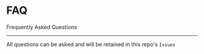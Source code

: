 # FAQ
Frequently Asked Questions

---

All questions can be asked and will be retained in this repo's `Issues`
